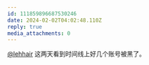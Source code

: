 ```yaml
---
id: 111859896687530246
date: 2024-02-02T04:02:48.110Z
reply: true
media_attachments: 0
---
```


[@lehhair](https://misskey.lehhair.net/@lehhair) 这两天看到时间线上好几个账号被黑了。

